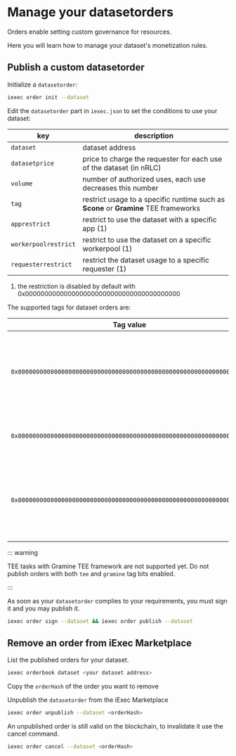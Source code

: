 # Manage your datasetorders

Orders enable setting custom governance for resources.

Here you will learn how to manage your dataset's monetization rules.

## Publish a custom datasetorder

Initialize a `datasetorder`:

```bash
iexec order init --dataset
```

Edit the `datasetorder` part in `iexec.json` to set the conditions to use your
dataset:

| key                  | description                                                                          |
| -------------------- | ------------------------------------------------------------------------------------ |
| `dataset`            | dataset address                                                                      |
| `datasetprice`       | price to charge the requester for each use of the dataset (in nRLC)                  |
| `volume`             | number of authorized uses, each use decreases this number                            |
| `tag`                | restrict usage to a specific runtime such as **Scone** or **Gramine** TEE frameworks |
| `apprestrict`        | restrict to use the dataset with a specific app (1)                                  |
| `workerpoolrestrict` | restrict to use the dataset on a specific workerpool (1)                             |
| `requesterrestrict`  | restrict the dataset usage to a specific requester (1)                               |

1. the restriction is disabled by default with
   0x0000000000000000000000000000000000000000

The supported tags for dataset orders are:

| Tag value                                                            | Description                                                                        |
| -------------------------------------------------------------------- | ---------------------------------------------------------------------------------- |
| `0x0000000000000000000000000000000000000000000000000000000000000000` | No specific feature. Beware, such orders can be matched in TEE workerpools orders. |
| `0x0000000000000000000000000000000000000000000000000000000000000003` | Encrypted dataset for TEE task with Scone framework.                               |
| `0x0000000000000000000000000000000000000000000000000000000000000005` | Encrypted dataset for TEE task with Gramine framework (reserved value, do not use) |

::: warning

TEE tasks with Gramine TEE framework are not supported yet. Do not publish
orders with both `tee` and `gramine` tag bits enabled.

:::

As soon as your `datasetorder` complies to your requirements, you must sign it
and you may publish it.

```bash
iexec order sign --dataset && iexec order publish --dataset
```

## Remove an order from iExec Marketplace

List the published orders for your dataset.

```bash
iexec orderbook dataset <your dataset address>
```

Copy the `orderHash` of the order you want to remove

Unpublish the `datasetorder` from the iExec Marketplace

```bash
iexec order unpublish --dataset <orderHash>
```

An unpublished order is still valid on the blockchain, to invalidate it use the
cancel command.

```bash
iexec order cancel --dataset <orderHash>
```
